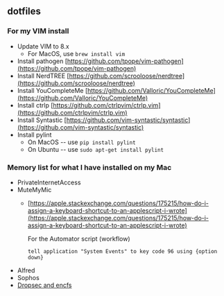 dotfiles
-----------------------------

### For my VIM install

* Update VIM to 8.x
    * For MacOS, use `brew install vim`
* Install pathogen [https://github.com/tpope/vim-pathogen](https://github.com/tpope/vim-pathogen)
* Install NerdTREE [https://github.com/scrooloose/nerdtree](https://github.com/scrooloose/nerdtree)
* Install YouCompleteMe [https://github.com/Valloric/YouCompleteMe](https://github.com/Valloric/YouCompleteMe)
* Install ctrlp [https://github.com/ctrlpvim/ctrlp.vim](https://github.com/ctrlpvim/ctrlp.vim)
* Install Syntastic [https://github.com/vim-syntastic/syntastic](https://github.com/vim-syntastic/syntastic)
* Install pylint
    * On MacOS -- use `pip install pylint`
    * On Ubuntu -- use `sudo apt-get install pylint`

### Memory list for what I have installed on my Mac

* PrivateInternetAccess
* MuteMyMic
   * [https://apple.stackexchange.com/questions/175215/how-do-i-assign-a-keyboard-shortcut-to-an-applescript-i-wrote](https://apple.stackexchange.com/questions/175215/how-do-i-assign-a-keyboard-shortcut-to-an-applescript-i-wrote)
       
       For the Automator script (workflow)
       
         tell application "System Events" to key code 96 using {option down}
* Alfred
* Sophos
* [Dropsec and encfs](https://webdiary.com/tag/dropsec/)
